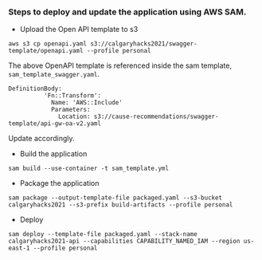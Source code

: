 ### Steps to deploy and update the application using AWS SAM.

* Upload the Open API template to s3
```
aws s3 cp openapi.yaml s3://calgaryhacks2021/swagger-template/openapi.yaml --profile personal
```

The above OpenAPI template is referenced inside the sam template, `sam_template_swagger.yaml`.
```
DefinitionBody:
          'Fn::Transform':
            Name: 'AWS::Include'
            Parameters:
              Location: s3://cause-recommendations/swagger-template/api-gw-oa-v2.yaml
```

Update accordingly.

* Build the application
```
sam build --use-container -t sam_template.yml
```

* Package the application
```
sam package --output-template-file packaged.yaml --s3-bucket calgaryhacks2021 --s3-prefix build-artifacts --profile personal
```

* Deploy
```
sam deploy --template-file packaged.yaml --stack-name calgaryhacks2021-api --capabilities CAPABILITY_NAMED_IAM --region us-east-1 --profile personal
```
